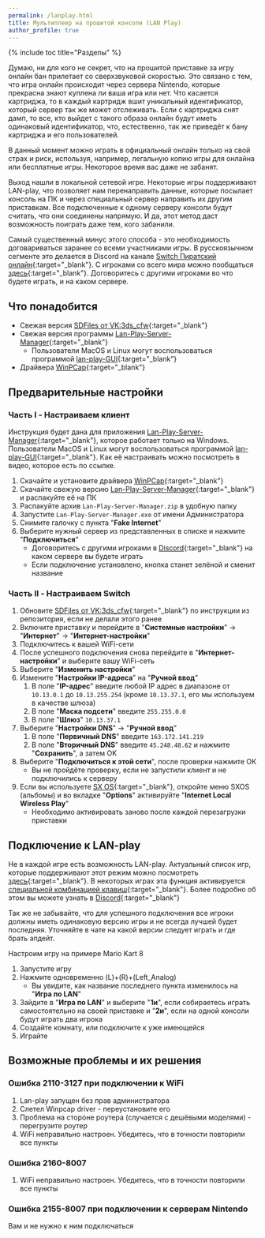```yaml
---
permalink: /lanplay.html
title: Мультиплеер на прошитой консоли (LAN Play)
author_profile: true
---
```

{% include toc title="Разделы" %}

Думаю, ни для кого не секрет, что на прошитой приставке за игру онлайн бан прилетает со сверхзвуковой скоростью. Это связано с тем, что игра онлайн происходит через сервера Nintendo, которые прекрасна знают куплена ли ваша игра или нет. Что касается картриджа, то в каждый картридж вшит уникальный идентификатор, который сервер так же может отслеживать. Если с картриджа снят дамп, то все, кто выйдет с такого образа онлайн будут иметь одинаковый идентификатор, что, естественно, так же приведёт к бану картриджа и его пользователей.

В данный момент можно играть в официальный онлайн только на свой страх и риск, используя, например, легальную копию игры для онлайна или бесплатные игры. Некоторое время вас даже не забанят. 

Выход нашли в локальной сетевой игре. Некоторые игры поддерживают LAN-play, что позволяет нам перенаправить данные, которые посылает консоль на ПК и через специальный сервер направить их другим приставкам. Все подключенные к одному серверу консоли будут считать, что они соединены напрямую. И да, этот метод даст возможность поиграть даже тем, кого забанили.

Самый существенный минус этого способа - это необходимость договариваться заранее со всеми участниками игры. В русскоязычном сегменте это делается в Discord на канале [Switch Пиратский онлайн](https://discord.gg/8WyYMH){:target="_blank"}. С игроками со всего мира можно пообщаться [здесь](https://discordapp.com/invite/KAFHaWj){:target="_blank"}. Договоритесь с другими игроками во что будете играть, и на каком сервере.

## Что понадобится

* Свежая версия [SDFiles от VK:3ds_cfw](https://github.com/rashevskyv/switch/releases/latest){:target="_blank"}
* Свежая версия программы [Lan-Play-Server-Manager](https://github.com/Urferu/Lan-Play-Server-Manager/releases/latest){:target="_blank"}
	* Пользователи MacOS и Linux могут воспользоваться программой [lan-play-GUI](https://gbatemp.net/threads/lan-play-gui-a-graphical-interface-for-lan-play-updated-v1-0-0.525900/){:target="_blank"}
* Драйвера [WinPCap](https://www.winpcap.org/install/bin/WinPcap_4_1_3.exe){:target="_blank"}

## Предварительные настройки

### Часть I - Настраиваем клиент

Инструкция будет дана для приложения [Lan-Play-Server-Manager](https://github.com/Urferu/Lan-Play-Server-Manager/releases/latest){:target="_blank"}, которое работает только на Windows. Пользователи MacOS и Linux могут воспользоваться программой [lan-play-GUI](https://gbatemp.net/threads/lan-play-gui-a-graphical-interface-for-lan-play-updated-v1-0-0.525900/){:target="_blank"}. Как её настраивать можно посмотреть в видео, которое есть по ссылке.

1. Скачайте и установите драйвера [WinPCap](https://www.winpcap.org/install/bin/WinPcap_4_1_3.exe){:target="_blank"}
1. Скачайте свежую версию [Lan-Play-Server-Manager](https://github.com/Urferu/Lan-Play-Server-Manager/releases/latest){:target="_blank"} и распакуйте её на ПК
1. Распакуйте архив `Lan-Play-Server-Manager.zip` в удобную папку 
1. Запустите `Lan-Play-Server-Manager.exe` от имени Администратора 
1. Снимите галочку с пункта "**Fake Internet**" 
1. Выберите нужный сервер из представленных в списке и нажмите "**Подключиться**"
	* Договоритесь с другими игроками в [Discord](https://discord.gg/8WyYMH){:target="_blank"} на каком сервере вы будете играть
	* Если подключение установлено, кнопка станет зелёной и сменит название

### Часть II - Настраиваем Switch

1. Обновите [SDFiles от VK:3ds_cfw](https://github.com/rashevskyv/switch/releases/latest){:target="_blank"} по инструкции из репозитория, если не делали этого ранее
1. Включите приставку и перейдите в "**Системные настройки**" -> "**Интернет**" -> "**Интернет-настройки**"
1. Подключитесь к вашей WiFi-сети 
1. После успешного подключения снова перейдите в "**Интернет-настройки**" и выберите вашу WiFi-сеть 
1. Выберите "**Изменить настройки**"
1. Измените "**Настройки IP-адреса**" на "**Ручной ввод**"
	1. В поле "**IP-адрес**" введите любой IP адрес в диапазоне от `10.13.0.1` до `10.13.255.254` (кроме `10.13.37.1`, его мы используем в качестве шлюза)
	1. В поле "**Маска подсети**" введите `255.255.0.0`
	1. В поле "**Шлюз**" `10.13.37.1`
1. Выберите "**Настройки DNS**" -> "**Ручной ввод**"
	1. В поле "**Первичный DNS**" введите `163.172.141.219`
	1. В поле "**Вторичный DNS**" введите `45.248.48.62` и нажмите "**Сохранить**", а затем OK
1. Выберите "**Подключиться к этой сети**", после проверки нажмите ОК
	* Вы не пройдёте проверку, если не запустили клиент и не подключились к серверу
1. Если вы используете [SX OS](){:target="_blank"}, откройте меню SXOS (альбомы) и во вкладке "**Options**" активируйте "**Internet Local Wireless Play**"
	* Необходимо активировать заново после каждой перезагрузки приставки
	
## Подключение к LAN-play

Не в каждой игре есть возможность LAN-play. Актуальный список игр, которые поддерживают этот режим можно посмотреть [здесь](https://docs.google.com/spreadsheets/d/1fCPkCXSy_RJCcMvde3OxCeJeFRCfnnSZPcF3A6sBOPM/edit#gid=0){:target="_blank"}. В некоторых играх эта функция активируется [специальной комбинацией клавиш](http://www.lan-play.com/games){:target="_blank"}. Более подробно об этом вы можете узнать в [Discord](https://discord.gg/8WyYMH){:target="_blank"}

Так же не забывайте, что для успешного подключения все игроки должны иметь одинаковую версию игры и не всегда лучшей будет последняя. Уточняйте в чате на какой версии следует играть и где брать апдейт.

Настроим игру на примере Mario Kart 8

1. Запустите игру
1. Нажмите одновременно (L)+(R)+(Left_Analog)
	* Вы увидите, как название последнего пункта изменилось на "**Игра по LAN**"
1. Зайдите в "**Игра по LAN**" и выберите "**1и**", если собираетесь играть самостоятельно на своей приставке и "**2и**", если на одной консоли будут играть два игрока
1. Создайте комнату, или подключите к уже имеющейся 
1. Играйте 

## Возможные проблемы и их решения

### Ошибка 2110-3127 при подключении к WiFi

1. Lan-play запущен без прав администратора
1. Слетел Winpcap driver - переустановите его
1. Проблема на стороне роутера (случается с дешёвыми моделями) - перегрузите роутер
1. WiFi неправильно настроен. Убедитесь, что в точности повторили все пункты

### Ошибка 2160-8007

1. WiFi неправильно настроен. Убедитесь, что в точности повторили все пункты

### Ошибка 2155-8007 при подключении к серверам Nintendo

Вам и не нужно к ним подключаться